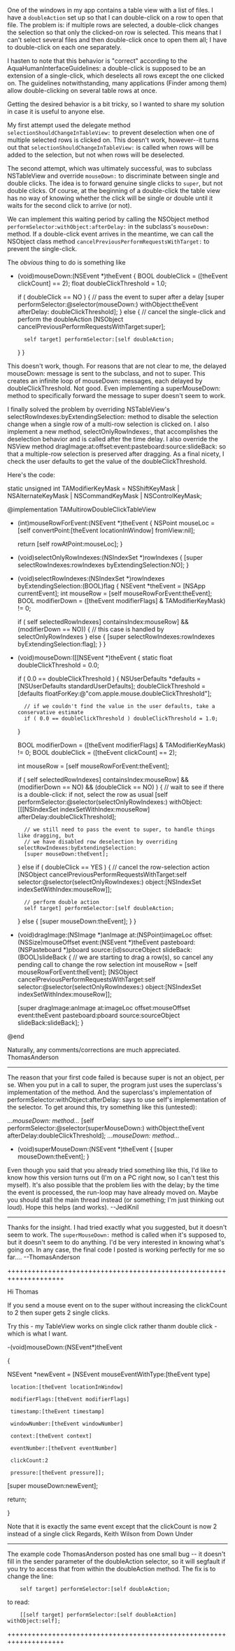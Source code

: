 One of the windows in my app contains a table view with a list of files. I have a <code>doubleAction</code> set up so that I can double-click on a row to open that file. The problem is: if multiple rows are selected, a double-click changes the selection so that only the clicked-on row is selected. This means that I can't select several files and then double-click once to open them all; I have to double-click on each one separately.

I hasten to note that this behavior is "correct" according to the AquaHumanInterfaceGuidelines: a double-click is supposed to be an extension of a single-click, which deselects all rows except the one clicked on. The guidelines notwithstanding, many applications (Finder among them) allow double-clicking on several table rows at once.

Getting the desired behavior is a bit tricky, so I wanted to share my solution in case it is useful to anyone else. 

My first attempt used the delegate method <code>selectionShouldChangeInTableView:</code> to prevent deselection when one of multiple selected rows is clicked on. This doesn't work, however--it turns out that <code>selectionShouldChangeInTableView:</code> is called when rows will be added to the selection, but not when rows will be deselected.

The second attempt, which was ultimately successful, was to subclass NSTableView and override <code>mouseDown:</code> to discriminate between single and double clicks. The idea is to forward genuine single clicks to <code>super</code>, but not double clicks. Of course, at the beginning of a double-click the table view has no way of knowing whether the click will be single or double until it waits for the second click to arrive (or not). 

We can implement this waiting period by calling the NSObject method <code>performSelector:withObject:afterDelay:</code> in the subclass's <code>mouseDown:</code> method. If a double-click event arrives in the meantime, we can call the NSObject class method <code>cancelPreviousPerformRequestsWithTarget:</code> to prevent the single-click.

The *obvious* thing to do is something like

    
- (void)mouseDown:(NSEvent *)theEvent
{
	BOOL doubleClick = ([theEvent clickCount] == 2);
	float	doubleClickThreshold = 1.0;

	if ( doubleClick == NO )
	{
		// pass the event to super after a delay
		[super performSelector:@selector(mouseDown:) withObject:theEvent afterDelay: doubleClickThreshold];
	}
	else
	{
		// cancel the single-click and perform the doubleAction
		[NSObject cancelPreviousPerformRequestsWithTarget:super];

		self target] performSelector:[self doubleAction;
	}
}


This doesn't work, though. For reasons that are not clear to me, the delayed     mouseDown: message is sent to the subclass, and not to     super. This creates an infinite loop of     mouseDown: messages, each delayed by     doubleClickThreshold. Not good. Even implementing a     superMouseDown: method to specifically forward the message to     super doesn't seem to work.

I finally solved the problem by overriding NSTableView's     selectRowIndexes:byExtendingSelection: method to disable the selection change when a single row of a multi-row selection is clicked on. I also implement a new method,     selectOnlyRowIndexes:, that accomplishes the deselection behavior and is called after the time delay. I also override the NSView method     dragImage:at:offset:event:pasteboard:source:slideBack: so that a multiple-row selection is preserved after dragging. As a final nicety, I check the user defaults to get the value of the     doubleClickThreshold.

Here's the code:

    
static unsigned int TAModifierKeyMask = NSShiftKeyMask | NSAlternateKeyMask | NSCommandKeyMask | NSControlKeyMask;

@implementation TAMultirowDoubleClickTableView

- (int)mouseRowForEvent:(NSEvent *)theEvent
{
    NSPoint mouseLoc = [self convertPoint:[theEvent locationInWindow] fromView:nil];
    
    return [self rowAtPoint:mouseLoc];
}

- (void)selectOnlyRowIndexes:(NSIndexSet *)rowIndexes
{
    [super selectRowIndexes:rowIndexes byExtendingSelection:NO];
}

- (void)selectRowIndexes:(NSIndexSet *)rowIndexes byExtendingSelection:(BOOL)flag
{
    NSEvent *theEvent     = [NSApp currentEvent];
    int      mouseRow     = [self mouseRowForEvent:theEvent];
    BOOL     modifierDown = ([theEvent modifierFlags] & TAModifierKeyMask) != 0;
    
    if ( self selectedRowIndexes] containsIndex:mouseRow] && (modifierDown == NO))
    {
        // this case is handled by selectOnlyRowIndexes
    }
    else
    {
        [super selectRowIndexes:rowIndexes byExtendingSelection:flag];
    }
}

- (void)mouseDown:([[NSEvent *)theEvent
{
    static float doubleClickThreshold = 0.0;
    
    if ( 0.0 == doubleClickThreshold )
    {
        NSUserDefaults *defaults = [NSUserDefaults standardUserDefaults];
        doubleClickThreshold = [defaults floatForKey:@"com.apple.mouse.doubleClickThreshold"];
        
        // if we couldn't find the value in the user defaults, take a conservative estimate
        if ( 0.0 == doubleClickThreshold ) doubleClickThreshold = 1.0;
    }

    BOOL    modifierDown    = ([theEvent modifierFlags] & TAModifierKeyMask) != 0;
    BOOL    doubleClick     = ([theEvent clickCount] == 2);
    
    int mouseRow = [self mouseRowForEvent:theEvent];
    
    if ( self selectedRowIndexes] containsIndex:mouseRow] && (modifierDown == NO) && (doubleClick == NO) )
    {
        // wait to see if there is a double-click: if not, select the row as usual
        [self performSelector:@selector(selectOnlyRowIndexes:) withObject:[[[NSIndexSet indexSetWithIndex:mouseRow] afterDelay:doubleClickThreshold];
        
        // we still need to pass the event to super, to handle things like dragging, but 
        // we have disabled row deselection by overriding selectRowIndexes:byExtendingSelection:
        [super mouseDown:theEvent]; 
    }
    else if ( doubleClick == YES )
    {
        // cancel the row-selection action
        [NSObject cancelPreviousPerformRequestsWithTarget:self selector:@selector(selectOnlyRowIndexes:) object:[NSIndexSet indexSetWithIndex:mouseRow]];

        // perform double action
        self target] performSelector:[self doubleAction;
    }
    else
    {
        [super mouseDown:theEvent];
    }
}

- (void)dragImage:(NSImage *)anImage at:(NSPoint)imageLoc offset:(NSSize)mouseOffset event:(NSEvent *)theEvent pasteboard:(NSPasteboard *)pboard source:(id)sourceObject slideBack:(BOOL)slideBack
{
    // we are starting to drag a row(s), so cancel any pending call to change the row selection
    int     mouseRow = [self mouseRowForEvent:theEvent];
    [NSObject cancelPreviousPerformRequestsWithTarget:self selector:@selector(selectOnlyRowIndexes:) object:[NSIndexSet indexSetWithIndex:mouseRow]];
    
    [super dragImage:anImage at:imageLoc offset:mouseOffset event:theEvent pasteboard:pboard source:sourceObject slideBack:slideBack];
}

@end


Naturally, any comments/corrections are much appreciated.
ThomasAnderson

----
The reason that your first code failed is because     super is not an object, per se. When you put in a call to     super, the program just uses the superclass's implementation of the method. And the superclass's implementation of     performSelector:withObject:afterDelay: says to use     self's implementation of the selector. To get around this, try something like this (untested):
    
*...mouseDown: method...*
[self performSelector:@selector(superMouseDown:) withObject:theEvent afterDelay:doubleClickThreshold];
*...mouseDown: method...*

- (void)superMouseDown:(NSEvent *)theEvent
{
	[super mouseDown:theEvent];
}

Even though you said that you already tried something like this, I'd like to know how this version turns out (I'm on a PC right now, so I can't test this myself). It's also possible that the problem lies with the delay; by the time the event is processed, the run-loop may have already moved on. Maybe you should stall the main thread instead (or something; I'm just thinking out loud). Hope this helps (and works). --JediKnil

----
Thanks for the insight. I had tried exactly what you suggested, but it doesn't seem to work. The <code>superMouseDown:</code> method is called when it's supposed to, but it doesn't seem to do anything. I'd be very interested in knowing what's going on. In any case, the final code I posted is working perfectly for me so far....   --ThomasAnderson

++++++++++++++++++++++++++++++++++++++++++++++++++++++++++++++++++++

Hi Thomas 

If you send a mouse event on to the super without increasing the clickCount to 2 then super gets 2 single clicks.

Try this - my TableView works on single click rather thanm double click - which is what I want.


-(void)mouseDown:(NSEvent*)theEvent

{

   NSEvent *newEvent = [NSEvent mouseEventWithType:[theEvent type]

     location:[theEvent locationInWindow]

     modifierFlags:[theEvent modifierFlags]

     timestamp:[theEvent timestamp]

     windowNumber:[theEvent windowNumber]

     context:[theEvent context]

     eventNumber:[theEvent eventNumber]

     clickCount:2

     pressure:[theEvent pressure]];


   [super mouseDown:newEvent];

return;

}

Note that it is exactly the same event except that the clickCount is now 2 instead of a single click
Regards, Keith Wilson from Down Under

----

The example code ThomasAnderson posted has one small bug -- it doesn't fill in the sender parameter of the doubleAction selector, so it will segfault if you try to access that from within the doubleAction method.  The fix is to change the line:

    
		self target] performSelector:[self doubleAction;


to read:

    
		[[self target] performSelector:[self doubleAction] withObject:self];

++++++++++++++++++++++++++++++++++++++++++++++++++++++++++++++++++++

